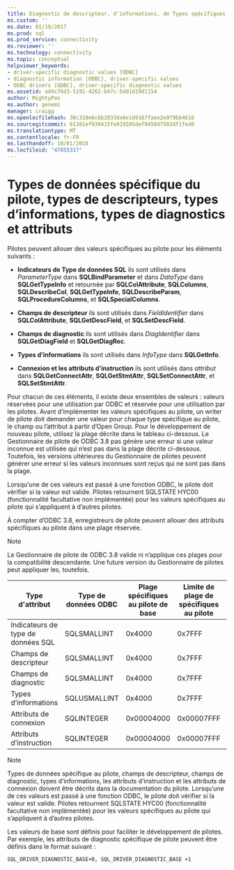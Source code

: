 ```yaml
---
title: Diagnostic de descripteur, d’informations, de Types spécifiques au pilote - Data, | Microsoft Docs
ms.custom: ''
ms.date: 01/19/2017
ms.prod: sql
ms.prod_service: connectivity
ms.reviewer: ''
ms.technology: connectivity
ms.topic: conceptual
helpviewer_keywords:
- driver-specific diagnostic values [ODBC]
- diagnostic information [ODBC], driver-specific values
- ODBC drivers [ODBC], driver-specific diagnostic values
ms.assetid: ad4c76d3-5191-4262-b47c-5dd1d19d1154
author: MightyPen
ms.author: genemi
manager: craigg
ms.openlocfilehash: 30c310e6c6b2833da6e1d9167faee2e979bb4616
ms.sourcegitcommit: 61381ef939415fe019285def9450d7583df1fed0
ms.translationtype: MT
ms.contentlocale: fr-FR
ms.lasthandoff: 10/01/2018
ms.locfileid: "47855317"
---
```

# <a name="driver-specific-data-types-descriptor-types-information-types-diagnostic-types-and-attributes"></a>Types de données spécifique du pilote, types de descripteurs, types d’informations, types de diagnostics et attributs
Pilotes peuvent allouer des valeurs spécifiques au pilote pour les éléments suivants :  
  
-   **Indicateurs de Type de données SQL** ils sont utilisés dans *ParameterType* dans **SQLBindParameter** et dans *DataType* dans **SQLGetTypeInfo** et retournée par **SQLColAttribute**, **SQLColumns**, **SQLDescribeCol**, **SQLGetTypeInfo**,  **SQLDescribeParam**, **SQLProcedureColumns**, et **SQLSpecialColumns**.  
  
-   **Champs de descripteur** ils sont utilisés dans *FieldIdentifier* dans **SQLColAttribute**, **SQLGetDescField**, et **SQLSetDescField**.  
  
-   **Champs de diagnostic** ils sont utilisés dans *DiagIdentifier* dans **SQLGetDiagField** et **SQLGetDiagRec**.  
  
-   **Types d’informations** ils sont utilisés dans *InfoType* dans **SQLGetInfo**.  
  
-   **Connexion et les attributs d’instruction** ils sont utilisés dans *attribut* dans **SQLGetConnectAttr**, **SQLGetStmtAttr**,  **SQLSetConnectAttr**, et **SQLSetStmtAttr**.  
  
 Pour chacun de ces éléments, il existe deux ensembles de valeurs : valeurs réservées pour une utilisation par ODBC et réservée pour une utilisation par les pilotes. Avant d’implémenter les valeurs spécifiques au pilote, un writer de pilote doit demander une valeur pour chaque type spécifique au pilote, le champ ou l’attribut à partir d’Open Group. Pour le développement de nouveau pilote, utilisez la plage décrite dans le tableau ci-dessous. Le Gestionnaire de pilote de ODBC 3.8 pas génère une erreur si une valeur inconnue est utilisée qui n’est pas dans la plage décrite ci-dessous. Toutefois, les versions ultérieures du Gestionnaire de pilotes peuvent générer une erreur si les valeurs inconnues sont reçus qui ne sont pas dans la plage.  
  
 Lorsqu’une de ces valeurs est passé à une fonction ODBC, le pilote doit vérifier si la valeur est valide. Pilotes retournent SQLSTATE HYC00 (fonctionnalité facultative non implémentée) pour les valeurs spécifiques au pilote qui s’appliquent à d’autres pilotes.  
  
 À compter d’ODBC 3.8, enregistreurs de pilote peuvent allouer des attributs spécifiques au pilote dans une plage réservée.  
  
> [!NOTE]  
>  Le Gestionnaire de pilote de ODBC 3.8 valide ni n’applique ces plages pour la compatibilité descendante. Une future version du Gestionnaire de pilotes peut appliquer les, toutefois.  
  
|Type d'attribut|Type de données ODBC|Plage spécifiques au pilote de base|Limite de plage de spécifiques au pilote|Constante ODBC pour la plage de valeur spécifique au pilote de base|  
|--------------------|--------------------|---------------------------------|----------------------------------|---------------------------------------------------------|  
|Indicateurs de type de données SQL|SQLSMALLINT|0x4000|0x7FFF|SQL_DRIVER_SQL_TYPE_BASE|  
|Champs de descripteur|SQLSMALLINT|0x4000|0x7FFF|SQL_DRIVER_DESCRIPTOR_BASE|  
|Champs de diagnostic|SQLSMALLINT|0x4000|0x7FFF|SQL_DRIVER_DIAGNOSTIC_BASE|  
|Types d’informations|SQLUSMALLINT|0x4000|0x7FFF|SQL_DRIVER_INFO_TYPE_BASE|  
|Attributs de connexion|SQLINTEGER|0x00004000|0x00007FFF|SQL_DRIVER_CONNECT_ATTR_BASE|  
|Attributs d’instruction|SQLINTEGER|0x00004000|0x00007FFF|SQL_DRIVER_STATEMENT_ATTR_BASE|  
  
> [!NOTE]  
>  Types de données spécifique au pilote, champs de descripteur, champs de diagnostic, types d’informations, les attributs d’instruction et les attributs de connexion doivent être décrits dans la documentation du pilote. Lorsqu’une de ces valeurs est passé à une fonction ODBC, le pilote doit vérifier si la valeur est valide. Pilotes retournent SQLSTATE HYC00 (fonctionnalité facultative non implémentée) pour les valeurs spécifiques au pilote qui s’appliquent à d’autres pilotes.  
  
 Les valeurs de base sont définis pour faciliter le développement de pilotes. Par exemple, les attributs de diagnostic spécifique de pilote peuvent être définis dans le format suivant :  
  
```  
SQL_DRIVER_DIAGNOSTIC_BASE+0, SQL_DRIVER_DIAGNOSTIC_BASE +1  
```
